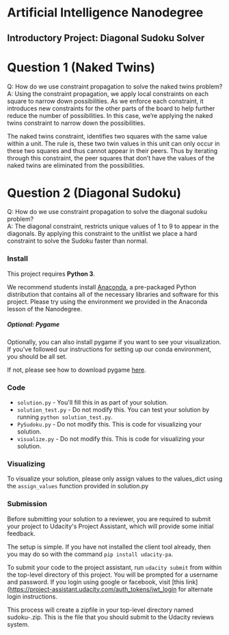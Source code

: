 # Artificial Intelligence Nanodegree
## Introductory Project: Diagonal Sudoku Solver

# Question 1 (Naked Twins)
Q: How do we use constraint propagation to solve the naked twins problem?  
A: Using the constraint propagation, we apply local constraints on each square to narrow down possibilities. As we enforce each constraint, it introduces new constraints for the other parts of the board to help further reduce the number of possibilities. In this case, we’re applying the naked twins constraint to narrow down the possibilities.

The naked twins constraint, identifies two squares with the same value within a unit. The rule is, these two twin values in this unit can only occur in these two squares and thus cannot appear in their peers. Thus by iterating through this constraint, the peer squares that don’t have the values of the naked twins are eliminated from the possibilities. 


# Question 2 (Diagonal Sudoku)
Q: How do we use constraint propagation to solve the diagonal sudoku problem?  
A: The diagonal constraint, restricts unique values of 1 to 9 to appear in the diagonals. By applying this constraint to the unitlist we place a hard constraint to solve the Sudoku faster than normal.


### Install

This project requires **Python 3**.

We recommend students install [Anaconda](https://www.continuum.io/downloads), a pre-packaged Python distribution that contains all of the necessary libraries and software for this project. 
Please try using the environment we provided in the Anaconda lesson of the Nanodegree.

##### Optional: Pygame

Optionally, you can also install pygame if you want to see your visualization. If you've followed our instructions for setting up our conda environment, you should be all set.

If not, please see how to download pygame [here](http://www.pygame.org/download.shtml).

### Code

* `solution.py` - You'll fill this in as part of your solution.
* `solution_test.py` - Do not modify this. You can test your solution by running `python solution_test.py`.
* `PySudoku.py` - Do not modify this. This is code for visualizing your solution.
* `visualize.py` - Do not modify this. This is code for visualizing your solution.

### Visualizing

To visualize your solution, please only assign values to the values_dict using the ```assign_values``` function provided in solution.py

### Submission
Before submitting your solution to a reviewer, you are required to submit your project to Udacity's Project Assistant, which will provide some initial feedback.  

The setup is simple.  If you have not installed the client tool already, then you may do so with the command `pip install udacity-pa`.  

To submit your code to the project assistant, run `udacity submit` from within the top-level directory of this project.  You will be prompted for a username and password.  If you login using google or facebook, visit [this link](https://project-assistant.udacity.com/auth_tokens/jwt_login for alternate login instructions.

This process will create a zipfile in your top-level directory named sudoku-<id>.zip.  This is the file that you should submit to the Udacity reviews system.

